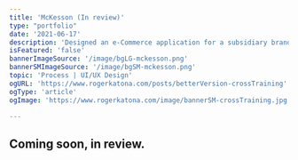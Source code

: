 ```yaml
---
title: 'McKesson (In review)'
type: "portfolio"
date: '2021-06-17'
description: 'Designed an e-Commerce application for a subsidiary brand of McKesson'
isFeatured: 'false'
bannerImageSource: '/image/bgLG-mckesson.png'
bannerSMImageSource: '/image/bgSM-mckesson.png'
topic: 'Process | UI/UX Design'
ogURL: 'https://www.rogerkatona.com/posts/betterVersion-crossTraining'
ogType: 'article'
ogImage: 'https://www.rogerkatona.com/image/bannerSM-crossTraining.jpg'

---
```


## Coming soon, in review.


